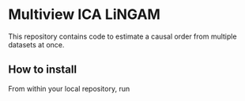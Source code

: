 # Multiview ICA LiNGAM

This repository contains code to estimate a causal order from multiple datasets at once.

## How to install

From within your local repository, run
